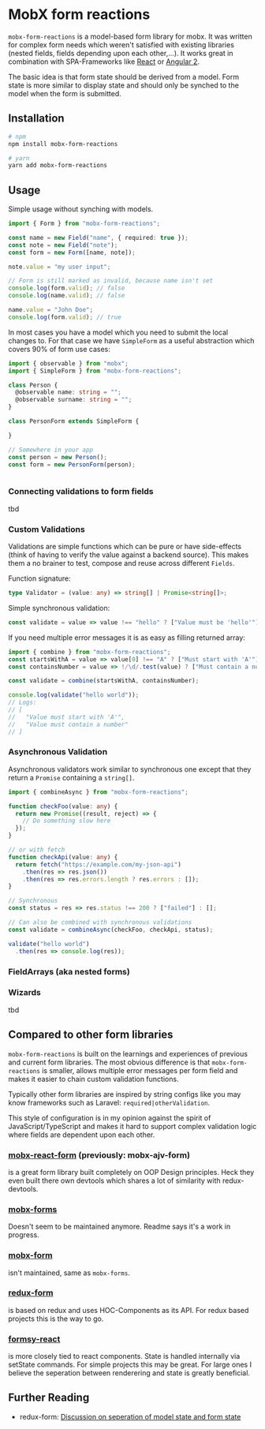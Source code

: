 # MobX form reactions

`mobx-form-reactions` is a model-based form library for mobx. It was written for complex form needs
which weren't satisfied with existing libraries (nested fields, fields depending upon each other,...).
It works great in combination with SPA-Frameworks like [React](https://github.com/facebook/react/) or
[Angular 2](https://angular.io/).

The basic idea is that form state should be derived from a model. Form state is more similar to display
state and should only be synched to the model when the form is submitted.

## Installation

```bash
# npm
npm install mobx-form-reactions

# yarn
yarn add mobx-form-reactions
```

## Usage

Simple usage without synching with models.

```ts
import { Form } from "mobx-form-reactions";

const name = new Field("name", { required: true });
const note = new Field("note");
const form = new Form([name, note]);

note.value = "my user input";

// Form is still marked as invalid, because name isn't set
console.log(form.valid); // false
console.log(name.valid); // false

name.value = "John Doe";
console.log(form.valid); // true
```

In most cases you have a model which you need to submit the local changes to.
For that case we have `SimpleForm` as a useful abstraction which covers 90% of form use cases:

```ts
import { observable } from "mobx";
import { SimpleForm } from "mobx-form-reactions";

class Person {
  @observable name: string = "";
  @observable surname: string = "";
}

class PersonForm extends SimpleForm {

}

// Somewhere in your app
const person = new Person();
const form = new PersonForm(person);



```

### Connecting validations to form fields

tbd

### Custom Validations

Validations are simple functions which can be pure or have side-effects (think of having to verify the value against a
backend source). This makes them a no brainer to test, compose and reuse across different `Fields`.

Function signature:

```ts
type Validator = (value: any) => string[] | Promise<string[]>;
```

Simple synchronous validation:

```ts
const validate = value => value !== "hello" ? ["Value must be 'hello'"] : [];
```

If you need multiple error messages it is as easy as filling returned array:

```ts
import { combine } from "mobx-form-reactions";
const startsWithA = value => value[0] !== "A" ? ["Must start with 'A'"] : [];
const containsNumber = value => !/\d/.test(value) ? ["Must contain a number"] : [];

const validate = combine(startsWithA, containsNumber);

console.log(validate("hello world"));
// Logs:
// [
//   "Value must start with 'A'",
//   "Value must contain a number"
// ]
```

### Asynchronous Validation

Asynchronous validators work similar to synchronous one except that they return a `Promise`
containing a `string[]`.

```ts
import { combineAsync } from "mobx-form-reactions";

function checkFoo(value: any) {
  return new Promise((result, reject) => {
    // Do something slow here
  });
}

// or with fetch
function checkApi(value: any) {
  return fetch("https://example.com/my-json-api")
    .then(res => res.json())
    .then(res => res.errors.length ? res.errors : []);
}

// Synchronous
const status = res => res.status !== 200 ? ["failed"] : [];

// Can also be combined with synchronous validations
const validate = combineAsync(checkFoo, checkApi, status);

validate("hello world")
  .then(res => console.log(res));
```

### FieldArrays (aka nested forms)

### Wizards

tbd

## Compared to other form libraries

`mobx-form-reactions` is built on the learnings and experiences of
previous and current form libraries. The most obvious difference is that
`mobx-form-reactions` is smaller, allows multiple error messages per
form field and makes it easier to chain custom validation functions.

Typically other form libraries are inspired by string configs like you may know
frameworks such as Laravel: `required|otherValidation`.

This style of configuration is in my opinion against the spirit of JavaScript/TypeScript and makes it hard to support complex validation logic where fields are dependent upon each other.

### [mobx-react-form](https://github.com/foxhound87/mobx-react-form) (previously: mobx-ajv-form)

is a great form library built completely on OOP Design principles. Heck they even built there own devtools which shares a lot of similarity with redux-devtools.

### [mobx-forms](https://github.com/oreqizer/mobx-forms)

Doesn't seem to be maintained anymore. Readme says it's a work in progress.

### [mobx-form](https://github.com/royriojas/mobx-form)

isn't maintained, same as `mobx-forms`.

### [redux-form](https://github.com/erikras/redux-form)

is based on redux and uses HOC-Components as its API. For redux based
projects this is the way to go.

### [formsy-react](https://github.com/christianalfoni/formsy-react/)

is more closely tied to react components. State is handled internally via
setState commands. For simple projects this may be great. For large ones I
believe the seperation between renderering and state is greatly beneficial.

## Further Reading

- redux-form: [Discussion on seperation of model state and form state](https://github.com/erikras/redux-form/issues/529#issuecomment-172653330)
